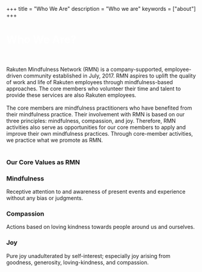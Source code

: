 +++
title = "Who We Are"
description = "Who we are"
keywords = ["about"]
+++

<div class="jumbotron-about">
   <div class="container">
        <h1 class="text-center" style="color: white">Who We Are?</h1>
    </div>         
</div>
<br />
<br />
Rakuten Mindfulness Network (RMN) is a company-supported, employee-driven community established in July, 2017. RMN aspires to uplift the quality of work and life of Rakuten employees through mindfulness-based approaches. The core members who volunteer their time and talent to provide these services are also Rakuten employees. 
<br />
<br />
The core members are mindfulness practitioners who have benefited from their mindfulness practice. Their involvement with RMN is based on our three principles: mindfulness, compassion, and joy. Therefore, RMN activities also serve as opportunities for our core members to apply and improve their own mindfulness practices. Through core-member activities, we practice what we promote as RMN.
<br />
<br />

<h3 class="text-center">Our Core Values as RMN</h3>

<div class="row">
  <div class="col-sm-4">
    <div class="card">
      <div class="card-body">
        <h3 class="card-title bg-info text-center">Mindfulness</h3>
        <p class="card-text">Receptive attention to and awareness of present events and experience without any bias or judgments.</p>
      </div>
    </div>
  </div>
  <div class="col-sm-4">
    <div class="card">
      <div class="card-body">
        <h3 class="card-title bg-info text-center">Compassion</h3>
        <p class="card-text">Actions based on loving kindness towards people around us and ourselves. </p>
      </div>
    </div>
  </div>
  <div class="col-sm-4">
    <div class="card">
      <div class="card-body">
        <h3 class="card-title bg-info text-center">Joy</h3>
        <p class="card-text">Pure joy unadulterated by self-interest; especially joy arising from goodness, generosity, loving-kindness, and compassion.</p>
      </div>
    </div>
  </div>
</div>







